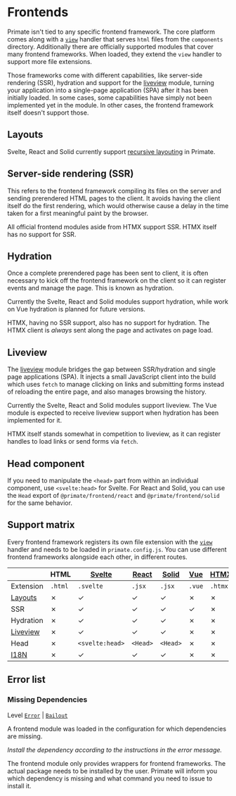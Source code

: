 # Frontends

Primate isn't tied to any specific frontend framework. The core platform comes 
along with a [`view`][view] handler that serves `html` files from the 
`components` directory. Additionally there are officially supported modules that
cover many frontend frameworks. When loaded, they extend the `view` handler
to support more file extensions.

Those frameworks come with different capabilities, like server-side rendering
(SSR), hydration and support for the [liveview](liveview) module, turning your 
application into a single-page application (SPA) after it has been initially
loaded. In some cases, some capabilities have simply not been implemented yet
in the module. In other cases, the frontend framework itself doesn't support
those.

## Layouts

Svelte, React and Solid currently support [recursive layouting][Layouts] in
Primate.

## Server-side rendering (SSR)

This refers to the frontend framework compiling its files on the server and
sending prerendered HTML pages to the client. It avoids having the client
itself do the first rendering, which would otherwise cause a delay in the time 
taken for a first meaningful paint by the browser.

All official frontend modules aside from HTMX support SSR. HTMX itself has no
support for SSR.

## Hydration

Once a complete prerendered page has been sent to client, it is often necessary
to kick off the frontend framework on the client so it can register events and
manage the page. This is known as hydration.

Currently the Svelte, React and Solid modules support hydration, while work on
Vue hydration is planned for future versions.

HTMX, having no SSR support, also has no support for hydration. The HTMX client
is *always* sent along the page and activates on page load.

## Liveview

The [liveview](/modules/liveview) module bridges the gap between SSR/hydration
and single page applications (SPA). It injects a small JavaScript client into 
the build which uses `fetch` to manage clicking on links and submitting forms
instead of reloading the entire page, and also manages browsing the history.

Currently the Svelte, React and Solid modules support liveview. The Vue module
is expected to receive liveview support when hydration has been implemented for
it.

HTMX itself stands somewhat in competition to liveview, as it can register
handles to load links or send forms via `fetch`.

## Head component

If you need to manipulate the `<head>` part from within an individual
component, use `<svelte:head>` for Svelte. For React and Solid, you can use the
`Head` export of `@primate/frontend/react` and `@primate/frontend/solid` for
the same behavior.

## Support matrix

Every frontend framework registers its own file extension with the
[`view`][view] handler and needs to be loaded in `primate.config.js`. You can
use different frontend frameworks alongside each other, in different routes.

|          |HTML   |[Svelte]       |[React] |[Solid] |[Vue] |[HTMX] |[Handlebars]|
|----------|-------|---------------|--------|--------|------|-------|------------|
|Extension |`.html`|`.svelte`      |`.jsx`  |`.jsx`  |`.vue`|`.htmx`|`.hbs`      |
|[Layouts] |✗      |✓              |✓       |✓       |✗     |✗      |✗           | 
|SSR       |✗      |✓              |✓       |✓       |✓     |✗      |✓           | 
|Hydration |✗      |✓              |✓       |✓       |✗     |✗      |✗           |
|[Liveview]|✗      |✓              |✓       |✓       |✗     |✗      |✗           |
|Head      |✗      |`<svelte:head>`|`<Head>`|`<Head>`|✗     |✗      |✗           |
|[I18N]    |✗      |✓              |✓       |✓       |✗     |✗      |✗           |

## Error list

### Missing Dependencies

Level [`Error`][error] | [`Bailout`][bailout]

A frontend module was loaded in the configuration for which dependencies are
missing.

*Install the dependency according to the instructions in the error message.*

The frontend module only provides wrappers for frontend frameworks. The actual
package needs to be installed by the user. Primate will inform you which
dependency is missing and what command you need to issue to install it.

[view]: /guide/responses#view
[Svelte]: /modules/svelte
[React]: /modules/react
[Solid]: /modules/solid
[Vue]: /modules/vue
[HTMX]: /modules/htmx
[Handlebars]: /modules/handlebars
[Layouts]: /guide/layouts
[Liveview]: /modules/liveview
[I18N]: /modules/i18n
[bailout]: /guide/logging#bailout
[error]: /guide/logging#error
